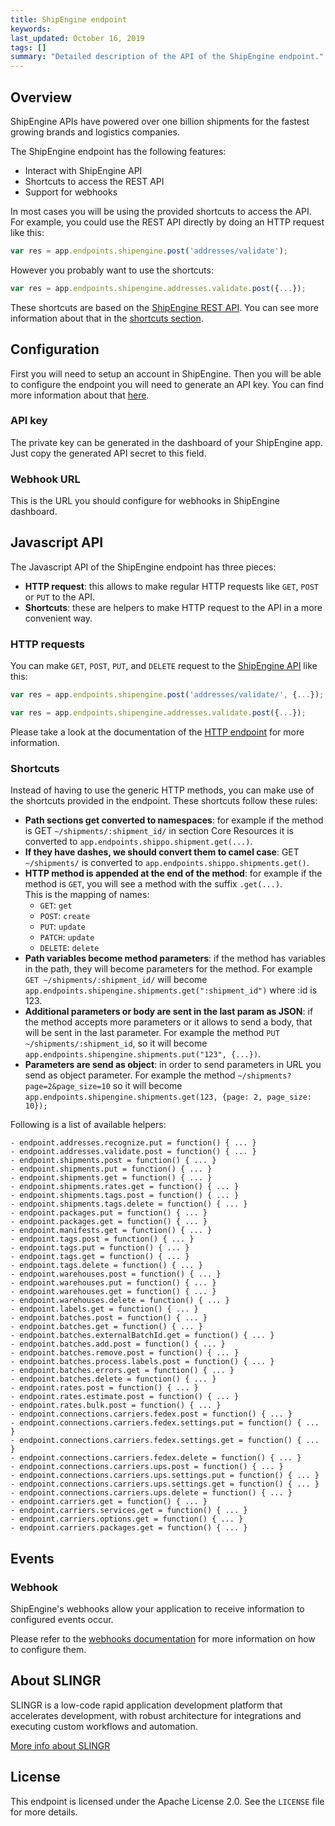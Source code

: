 ```yaml
---
title: ShipEngine endpoint
keywords: 
last_updated: October 16, 2019
tags: []
summary: "Detailed description of the API of the ShipEngine endpoint."
---
```


## Overview

ShipEngine APIs have powered over one billion shipments for the fastest growing brands and logistics companies.

The ShipEngine endpoint has the following features:

- Interact with ShipEngine API
- Shortcuts to access the REST API
- Support for webhooks

In most cases you will be using the provided shortcuts to access the API. For example, you could use the REST API
directly by doing an HTTP request like this:

```js
var res = app.endpoints.shipengine.post('addresses/validate');
```

However you probably want to use the shortcuts:

```js
var res = app.endpoints.shipengine.addresses.validate.post({...});
```

These shortcuts are based on the [ShipEngine REST API](https://www.shipengine.com/docs/introduction/).
You can see more information about that in the [shortcuts section](#shortcuts).

## Configuration

First you will need to setup an account in ShipEngine. Then you will be able to configure the endpoint you will
need to generate an API key. You can find more information about that [here](https://www.shipengine.com/docs/getting-started/#authentication).

### API key

The private key can be generated in the dashboard of your ShipEngine app. Just copy the generated API secret to this field.


### Webhook URL

This is the URL you should configure for webhooks in ShipEngine dashboard. 

## Javascript API

The Javascript API of the ShipEngine endpoint has three pieces:

- **HTTP request**: this allows to make regular HTTP requests like `GET`, `POST` or `PUT` to the API.
- **Shortcuts**: these are helpers to make HTTP request to the API in a more convenient way.

### HTTP requests

You can make `GET`, `POST`, `PUT`, and `DELETE` request to the 
[ShipEngine API](https://www.shipengine.com/docs/introduction/) like this:

```js
var res = app.endpoints.shipengine.post('addresses/validate/', {...});

var res = app.endpoints.shipengine.addresses.validate.post({...});
```

Please take a look at the documentation of the [HTTP endpoint]({{site.baseurl}}/endpoints_http.html#javascript-api)
for more information.

### Shortcuts

Instead of having to use the generic HTTP methods, you can make use of the shortcuts provided in the endpoint. These
shortcuts follow these rules:

- **Path sections get converted to namespaces**: for example if the method is GET `~/shipments/:shipment_id/` in section Core Resources 
  it is converted to `app.endpoints.shippo.shipment.get(...)`. 
- **If they have dashes, we should convert them to camel case**: GET `~/shipments/` is converted to 
  `app.endpoints.shippo.shipments.get()`. 
- **HTTP method is appended at the end of the method**: for example if the method is `GET`, you will see a method with 
  the suffix `.get(...)`.  
  This is the mapping of names:
  - `GET`: `get`
  - `POST`: `create`
  - `PUT`: `update`
  - `PATCH`: `update`
  - `DELETE`: `delete`
- **Path variables become method parameters**: if the method has variables in the path, they will become parameters for 
  the method. For example `GET ~/shipments/:shipment_id/` will become 
  `app.endpoints.shipengine.shipments.get(":shipment_id")` where :id is 123.
- **Additional parameters or body are sent in the last param as JSON**: if the method accepts more parameters or it 
  allows to send a body, that will be sent in the last parameter. For example the method `PUT ~/shipments/:shipment_id`, 
  so it will become `app.endpoints.shipengine.shipments.put("123", {...})`.
- **Parameters are send as object**: in order to send parameters in URL you send as object parameter. For example the 
  method `~/shipments?page=2&page_size=10` so it will become 
  `app.endpoints.shipengine.shipments.get(123, {page: 2, page_size: 10});`
  
Following is a list of available helpers:

    - endpoint.addresses.recognize.put = function() { ... }
    - endpoint.addresses.validate.post = function() { ... }
    - endpoint.shipments.post = function() { ... }
    - endpoint.shipments.put = function() { ... }
    - endpoint.shipments.get = function() { ... }
    - endpoint.shipments.rates.get = function() { ... }
    - endpoint.shipments.tags.post = function() { ... }
    - endpoint.shipments.tags.delete = function() { ... }
    - endpoint.packages.put = function() { ... }
    - endpoint.packages.get = function() { ... }
    - endpoint.manifests.get = function() { ... }
    - endpoint.tags.post = function() { ... }
    - endpoint.tags.put = function() { ... }
    - endpoint.tags.get = function() { ... }
    - endpoint.tags.delete = function() { ... }
    - endpoint.warehouses.post = function() { ... }
    - endpoint.warehouses.put = function() { ... }
    - endpoint.warehouses.get = function() { ... }
    - endpoint.warehouses.delete = function() { ... }
    - endpoint.labels.get = function() { ... }
    - endpoint.batches.post = function() { ... }
    - endpoint.batches.get = function() { ... }
    - endpoint.batches.externalBatchId.get = function() { ... }
    - endpoint.batches.add.post = function() { ... }
    - endpoint.batches.remove.post = function() { ... }
    - endpoint.batches.process.labels.post = function() { ... }
    - endpoint.batches.errors.get = function() { ... }
    - endpoint.batches.delete = function() { ... }
    - endpoint.rates.post = function() { ... }
    - endpoint.rates.estimate.post = function() { ... }
    - endpoint.rates.bulk.post = function() { ... }
    - endpoint.connections.carriers.fedex.post = function() { ... }
    - endpoint.connections.carriers.fedex.settings.put = function() { ... }
    - endpoint.connections.carriers.fedex.settings.get = function() { ... }
    - endpoint.connections.carriers.fedex.delete = function() { ... }
    - endpoint.connections.carriers.ups.post = function() { ... }
    - endpoint.connections.carriers.ups.settings.put = function() { ... }
    - endpoint.connections.carriers.ups.settings.get = function() { ... }
    - endpoint.connections.carriers.ups.delete = function() { ... }
    - endpoint.carriers.get = function() { ... }
    - endpoint.carriers.services.get = function() { ... }
    - endpoint.carriers.options.get = function() { ... }
    - endpoint.carriers.packages.get = function() { ... }

## Events

### Webhook

ShipEngine's webhooks allow your application to receive information to configured events occur.

Please refer to the [webhooks documentation](https://www.shipengine.com/docs/tracking/webhooks/) for more information on how to configure them.

## About SLINGR

SLINGR is a low-code rapid application development platform that accelerates development, with robust architecture for integrations and executing custom workflows and automation.

[More info about SLINGR](https://slingr.io)

## License

This endpoint is licensed under the Apache License 2.0. See the `LICENSE` file for more details.
